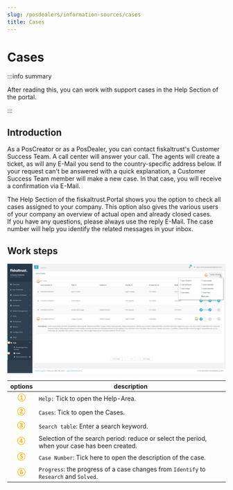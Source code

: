 ```yaml
---
slug: /posdealers/information-sources/cases
title: Cases
---
```

# Cases

:::info summary

After reading this, you can work with support cases in the Help Section of the portal.

:::

## Introduction

As a PosCreator or as a PosDealer, you can contact fiskaltrust's Customer Success Team. A call center will answer your call. The agents will create a ticket, as will any E-Mail you send to the country-specific address below. If your request can't be answered with a quick explanation, a Customer Success Team member will make a new case. In that case, you will receive a confirmation via E-Mail.  

The Help Section of the fiskaltrust.Portal shows you the option to check all cases assigned to your company. This option also gives the various users of your company an overview of actual open and already closed cases.  
If you have any questions, please always use the reply E-Mail. The case number will help you identify the related messages in your inbox.

## Work steps

![Help Section / Cases](images/2-cases.png "https://portal-sandbox.fiskaltrust.TLD/Case")

| options | description                                                                                                                |
|:----------------------:|-------------------------------------------------------------------------------------------------------------------------------------|
|![Number 1](../images/Numbers/circle-1o.png)| `Help:` Tick to open the Help-Area.  |
|![Number 2](../images/Numbers/circle-2o.png)| `Cases`: Tick to open the Cases.  |
|![Number 3](../images/Numbers/circle-3o.png)| `Search table`: Enter a search keyword.  |
|![Number 4](../images/Numbers/circle-4o.png)| Selection of the search period: reduce or select the period, when your case has been created.  |
|![Number 5](../images/Numbers/circle-5o.png)| `Case Number`: Tick here to open the description of the case.  |
|![Number 6](../images/Numbers/circle-6o.png)| `Progress`: the progress of a case changes from  `Identify` to `Research` and `Solved`.  |

